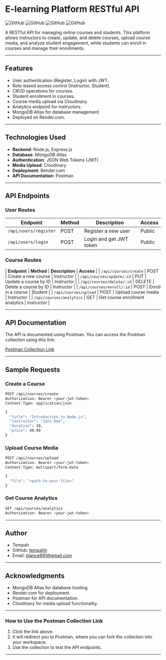 # **E-learning Platform RESTful API**

![GitHub](https://img.shields.io/badge/License-MIT-blue)
![GitHub](https://img.shields.io/badge/Node.js-v16.x-green)
![GitHub](https://img.shields.io/badge/MongoDB-Atlas-brightgreen)
![GitHub](https://img.shields.io/badge/Deployed-Render-blueviolet)

A RESTful API for managing online courses and students. This platform allows instructors to create, update, and delete courses, upload course media, and analyze student engagement, while students can enroll in courses and manage their enrollments.

---

## **Features**
- User authentication (Register, Login) with JWT.
- Role-based access control (Instructor, Student).
- CRUD operations for courses.
- Student enrollment in courses.
- Course media upload via Cloudinary.
- Analytics endpoint for instructors.
- MongoDB Atlas for database management.
- Deployed on Render.com.

---

## **Technologies Used**
- **Backend**: Node.js, Express.js
- **Database**: MongoDB Atlas
- **Authentication**: JSON Web Tokens (JWT)
- **Media Upload**: Cloudinary
- **Deployment**: Render.com
- **API Documentation**: Postman

---

## **API Endpoints**

### **User Routes**
| **Endpoint**               | **Method** | **Description**                     | **Access**       |
|----------------------------|------------|-------------------------------------|------------------|
| `/api/users/register`      | POST       | Register a new user                 | Public           |
| `/api/users/login`         | POST       | Login and get JWT token             | Public           |

### **Course Routes**
| **Endpoint**               | **Method** | **Description**                     | **Access**       |
| `/api/courses/create`      | POST       | Create a new course                 | Instructor       |
| `/api/courses/update/:id`  | PUT        | Update a course by ID               | Instructor       |
| `/api/courses/delete/:id`  | DELETE     | Delete a course by ID               | Instructor       |
| `/api/courses/enroll/:id`  | POST       | Enroll in a course                  | Student          |
| `/api/courses/upload`      | POST       | Upload course media                 | Instructor       |
| `/api/courses/analytics`   | GET        | Get course enrollment analytics     | Instructor       |

---

## **API Documentation**
The API is documented using Postman. You can access the Postman collection using this link:

[Postman Collection Link](https://www.postman.com/aliencampz/scribeteam/collection/wmlo3ea/thescribe)

---

## **Sample Requests**

### **Create a Course**
```bash
POST /api/courses/create
Authorization: Bearer <your-jwt-token>
Content-Type: application/json

{
  "title": "Introduction to Node.js",
  "instructor": "John Doe",
  "duration": 10,
  "price": 49.99
}
```

### **Upload Course Media**
```bash
POST /api/courses/upload
Authorization: Bearer <your-jwt-token>
Content-Type: multipart/form-data

{
  "file": "<path-to-your-file>"
}
```

### **Get Course Analytics**
```bash
GET /api/courses/analytics
Authorization: Bearer <your-jwt-token>
```

---

## **Author**
- Tempah
- GitHub: [tempahh](https://github.com/tempahh)
- Email: plance991@gmail.com

---

## **Acknowledgments**
- MongoDB Atlas for database hosting.
- Render.com for deployment.
- Postman for API documentation.
- Cloudinary for media upload functionality.

---

### **How to Use the Postman Collection Link**
1. Click the link above.
2. It will redirect you to Postman, where you can fork the collection into your workspace.
3. Use the collection to test the API endpoints.

---

